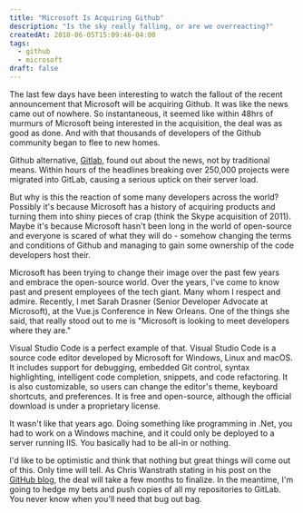 ```yaml
---
title: "Microsoft Is Acquiring Github"
description: "Is the sky really falling, or are we overreacting?"
createdAt: 2018-06-05T15:09:46-04:00
tags:
  - github
  - microsoft
draft: false
---
```


The last few days have been interesting to watch the fallout of the recent announcement that Microsoft will be acquiring Github. It was like the news came out of nowhere. So instantaneous, it seemed like within 48hrs of murmurs of Microsoft being interested in the acquisition, the deal was as good as done. And with that thousands of developers of the Github community began to flee to new homes.

Github alternative, [Gitlab][gl], found out about the news, not by traditional means. Within hours of the headlines breaking over 250,000 projects were migrated into GitLab, causing a serious uptick on their server load.

But why is this the reaction of some many developers across the world? Possibly it's because Microsoft has a history of acquiring products and turning them into shiny pieces of crap (think the Skype acquisition of 2011). Maybe it's because Microsoft hasn't been long in the world of open-source and everyone is scared of what they will do - somehow changing the terms and conditions of Github and managing to gain some ownership of the code developers host their.

Microsoft has been trying to change their image over the past few years and embrace the open-source world. Over the years, I've come to know past and present employees of the tech giant. Many whom I respect and admire. Recently, I met Sarah Drasner (Senior Developer Advocate at Microsoft), at the Vue.js Conference in New Orleans. One of the things she said, that really stood out to me is "Microsoft is looking to meet developers where they are."

Visual Studio Code is a perfect example of that. Visual Studio Code is a source code editor developed by Microsoft for Windows, Linux and macOS. It includes support for debugging, embedded Git control, syntax highlighting, intelligent code completion, snippets, and code refactoring. It is also customizable, so users can change the editor's theme, keyboard shortcuts, and preferences. It is free and open-source, although the official download is under a proprietary license.

It wasn't like that years ago. Doing something like programming in .Net, you had to work on a Windows machine, and it could only be deployed to a server running IIS. You basically had to be all-in or nothing.

I'd like to be optimistic and think that nothing but great things will come out of this. Only time will tell. As Chris Wanstrath stating in his post on the [GitHub blog][ghb], the deal will take a few months to finalize. In the meantime, I'm going to hedge my bets and push copies of all my repositories to GitLab. You never know when you'll need that bug out bag.

  [ghb]: https://blog.github.com/2018-06-04-github-microsoft/ "A bright future for GitHub"
  [gl]: https://about.gitlab.com "The only single product for the complete DevOps lifecycle"


